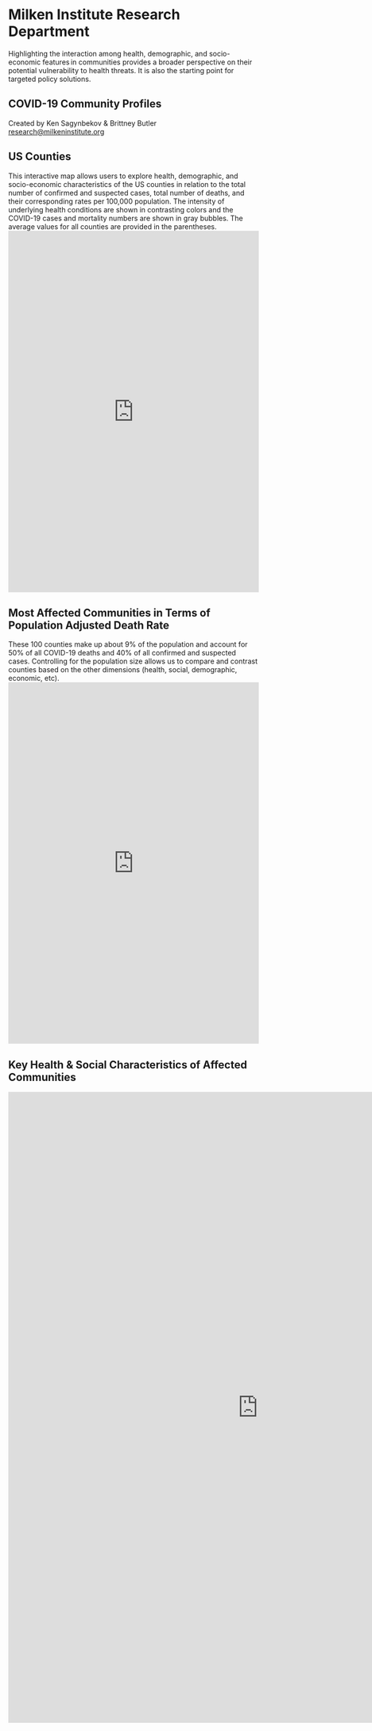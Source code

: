 <H1><b>Milken Institute Research Department </b></H1>
Highlighting the interaction among health, demographic, and socio-economic features in communities provides a broader perspective on their potential vulnerability to health threats. It is also the starting point for targeted policy solutions. <Br>
  
<H2> COVID-19 Community Profiles </H2>
Created by Ken Sagynbekov & Brittney Butler <br> 
<a href="mailto:research@milkeninstitute.org"> research@milkeninstitute.org </a><br> 
  
<H2>US Counties </H2>
This interactive map allows users to explore health, demographic, and socio-economic characteristics of the US counties in relation to the total number of confirmed and suspected cases, total number of deaths, and their corresponding rates per 100,000 population. The intensity of underlying health conditions are shown in contrasting colors and the COVID-19 cases and mortality numbers are shown in gray bubbles. The average values for all counties are provided in the parentheses. 

<iframe src="https://public.tableau.com/views/May11Map/Map?:display_count=y&publish=yes&:origin=viz_share_link" width="100%" height="727" frameborder="0"></iframe>

<H2>Most Affected Communities in Terms of Population Adjusted Death Rate </H2>
These 100 counties make up about 9% of the population and account for 50% of all COVID-19 deaths and 40% of all confirmed and suspected cases. Controlling for the population size allows us to compare and contrast counties based on the other dimensions (health, social, demographic, economic, etc).

<iframe src="https://public.tableau.com/views/KeyHealthSocialCharacterisitcsofAffectedCommunities/Dashboard1?:display_count=y&publish=yes&:origin=viz_share_link" width="100%" height="727" frameborder="0"></iframe>

<H2>Key Health & Social Characteristics of Affected Communities </H2>
<center><iframe src="https://public.tableau.com/views/KeyHealthSocialCharacterisitcsofAffectedCommunities/Dashboard2?:retry=yes&:display_count=y&publish=yes&:origin=viz_share_link" width="1004" height="1269" frameborder="0"></iframe></center>






